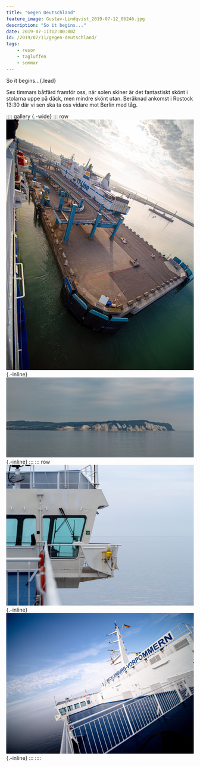 ```yaml
---
title: "Gegen Deutschland"
feature_image: Gustav-Lindqvist_2019-07-12_06246.jpg
description: "So it begins..."
date: 2019-07-11T12:00:00Z
id: /2019/07/11/gegen-deutschland/
tags:
    - resor
    - tagluffen
    - sommar
---
```


So it begins...{.lead}

Sex timmars båtfärd framför oss, när solen skiner är det fantastiskt skönt i stolarna uppe på däck, men mindre skönt utan. Beräknad ankomst i Rostock 13:30 där vi sen ska ta oss vidare mot Berlin med tåg.

:::: gallery {.-wide}
::: row
![Färjeterminalen i Trelleborg](Gustav-Lindqvist_2019-07-12_06202.jpg){.-inline}
![Møns klint sett från havet](Gustav-Lindqvist_2019-07-12_06244-Pano.jpg){.-inline}
:::
::: row
![Bryggan på en färja](Gustav-Lindqvist_2019-07-12_06246.jpg){.-inline}
![Toppdäcket på färjan Mecklenburg-Vorpommern](Gustav-Lindqvist_2019-07-12_06220.jpg){.-inline}
:::
::::
